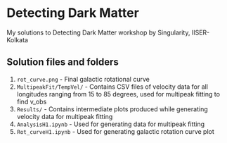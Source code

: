 # Detecting Dark Matter
My solutions to Detecting Dark Matter workshop by Singularity, IISER-Kolkata

## Solution files and folders
1. `rot_curve.png` - Final galactic rotational curve
2. `MultipeakFit/TempVel/` - Contains CSV files of velocity data for all longitudes ranging from 15 to 85 degrees, used for multipeak fitting to find v_obs
3. `Results/` - Contains intermediate plots produced while generating velocity data for multipeak fitting
4. `AnalysisH1.ipynb` - Used for generating data for multipeak fitting
5. `Rot_curveH1.ipynb` - Used for generating galactic rotation curve plot
